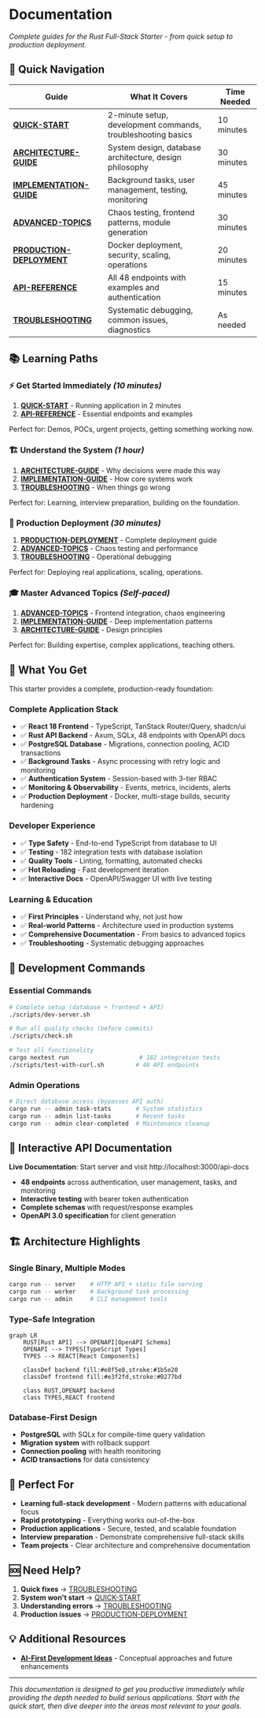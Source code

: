 # Documentation

*Complete guides for the Rust Full-Stack Starter - from quick setup to production deployment.*

## 🚀 Quick Navigation

| Guide | What It Covers | Time Needed |
|-------|---------------|-------------|
| **[QUICK-START](QUICK-START.md)** | 2-minute setup, development commands, troubleshooting basics | 10 minutes |
| **[ARCHITECTURE-GUIDE](ARCHITECTURE-GUIDE.md)** | System design, database architecture, design philosophy | 30 minutes |
| **[IMPLEMENTATION-GUIDE](IMPLEMENTATION-GUIDE.md)** | Background tasks, user management, testing, monitoring | 45 minutes |
| **[ADVANCED-TOPICS](ADVANCED-TOPICS.md)** | Chaos testing, frontend patterns, module generation | 30 minutes |
| **[PRODUCTION-DEPLOYMENT](PRODUCTION-DEPLOYMENT.md)** | Docker deployment, security, scaling, operations | 20 minutes |
| **[API-REFERENCE](API-REFERENCE.md)** | All 48 endpoints with examples and authentication | 15 minutes |
| **[TROUBLESHOOTING](TROUBLESHOOTING.md)** | Systematic debugging, common issues, diagnostics | As needed |

## 📚 Learning Paths

### ⚡ **Get Started Immediately** *(10 minutes)*
1. **[QUICK-START](QUICK-START.md)** - Running application in 2 minutes
2. **[API-REFERENCE](API-REFERENCE.md)** - Essential endpoints and examples

Perfect for: Demos, POCs, urgent projects, getting something working now.

### 🏗️ **Understand the System** *(1 hour)*
1. **[ARCHITECTURE-GUIDE](ARCHITECTURE-GUIDE.md)** - Why decisions were made this way
2. **[IMPLEMENTATION-GUIDE](IMPLEMENTATION-GUIDE.md)** - How core systems work
3. **[TROUBLESHOOTING](TROUBLESHOOTING.md)** - When things go wrong

Perfect for: Learning, interview preparation, building on the foundation.

### 🚀 **Production Deployment** *(30 minutes)*
1. **[PRODUCTION-DEPLOYMENT](PRODUCTION-DEPLOYMENT.md)** - Complete deployment guide
2. **[ADVANCED-TOPICS](ADVANCED-TOPICS.md)** - Chaos testing and performance
3. **[TROUBLESHOOTING](TROUBLESHOOTING.md)** - Operational debugging

Perfect for: Deploying real applications, scaling, operations.

### 🎓 **Master Advanced Topics** *(Self-paced)*
1. **[ADVANCED-TOPICS](ADVANCED-TOPICS.md)** - Frontend integration, chaos engineering
2. **[IMPLEMENTATION-GUIDE](IMPLEMENTATION-GUIDE.md)** - Deep implementation patterns
3. **[ARCHITECTURE-GUIDE](ARCHITECTURE-GUIDE.md)** - Design principles

Perfect for: Building expertise, complex applications, teaching others.

## 🎯 What You Get

This starter provides a complete, production-ready foundation:

### **Complete Application Stack**
- ✅ **React 18 Frontend** - TypeScript, TanStack Router/Query, shadcn/ui
- ✅ **Rust API Backend** - Axum, SQLx, 48 endpoints with OpenAPI docs
- ✅ **PostgreSQL Database** - Migrations, connection pooling, ACID transactions
- ✅ **Background Tasks** - Async processing with retry logic and monitoring
- ✅ **Authentication System** - Session-based with 3-tier RBAC
- ✅ **Monitoring & Observability** - Events, metrics, incidents, alerts
- ✅ **Production Deployment** - Docker, multi-stage builds, security hardening

### **Developer Experience**
- ✅ **Type Safety** - End-to-end TypeScript from database to UI
- ✅ **Testing** - 182 integration tests with database isolation
- ✅ **Quality Tools** - Linting, formatting, automated checks
- ✅ **Hot Reloading** - Fast development iteration
- ✅ **Interactive Docs** - OpenAPI/Swagger UI with live testing

### **Learning & Education**
- ✅ **First Principles** - Understand why, not just how
- ✅ **Real-world Patterns** - Architecture used in production systems
- ✅ **Comprehensive Documentation** - From basics to advanced topics
- ✅ **Troubleshooting** - Systematic debugging approaches

## 🔧 Development Commands

### Essential Commands
```bash
# Complete setup (database + frontend + API)
./scripts/dev-server.sh

# Run all quality checks (before commits)
./scripts/check.sh

# Test all functionality
cargo nextest run                    # 182 integration tests
./scripts/test-with-curl.sh         # 48 API endpoints
```

### Admin Operations
```bash
# Direct database access (bypasses API auth)
cargo run -- admin task-stats       # System statistics  
cargo run -- admin list-tasks       # Recent tasks
cargo run -- admin clear-completed  # Maintenance cleanup
```

## 📖 Interactive API Documentation

**Live Documentation**: Start server and visit http://localhost:3000/api-docs

- **48 endpoints** across authentication, user management, tasks, and monitoring
- **Interactive testing** with bearer token authentication
- **Complete schemas** with request/response examples
- **OpenAPI 3.0 specification** for client generation

## 🏗️ Architecture Highlights

### Single Binary, Multiple Modes
```bash
cargo run -- server    # HTTP API + static file serving
cargo run -- worker    # Background task processing  
cargo run -- admin     # CLI management tools
```

### Type-Safe Integration
```mermaid
graph LR
    RUST[Rust API] --> OPENAPI[OpenAPI Schema]
    OPENAPI --> TYPES[TypeScript Types]
    TYPES --> REACT[React Components]
    
    classDef backend fill:#e8f5e8,stroke:#1b5e20
    classDef frontend fill:#e3f2fd,stroke:#0277bd
    
    class RUST,OPENAPI backend
    class TYPES,REACT frontend
```

### Database-First Design
- **PostgreSQL** with SQLx for compile-time query validation
- **Migration system** with rollback support
- **Connection pooling** with health monitoring
- **ACID transactions** for data consistency

## 🎯 Perfect For

- **Learning full-stack development** - Modern patterns with educational focus
- **Rapid prototyping** - Everything works out-of-the-box
- **Production applications** - Secure, tested, and scalable foundation
- **Interview preparation** - Demonstrate comprehensive full-stack skills
- **Team projects** - Clear architecture and comprehensive documentation

## 🆘 Need Help?

1. **Quick fixes** → [TROUBLESHOOTING](TROUBLESHOOTING.md#quick-fixes)
2. **System won't start** → [QUICK-START](QUICK-START.md#troubleshooting)
3. **Understanding errors** → [TROUBLESHOOTING](TROUBLESHOOTING.md#systematic-debugging)
4. **Production issues** → [PRODUCTION-DEPLOYMENT](PRODUCTION-DEPLOYMENT.md#troubleshooting-production)

## 💡 Additional Resources

- **[AI-First Development Ideas](ideas/ai-first.md)** - Conceptual approaches and future enhancements

---

*This documentation is designed to get you productive immediately while providing the depth needed to build serious applications. Start with the quick start, then dive deeper into the areas most relevant to your goals.*